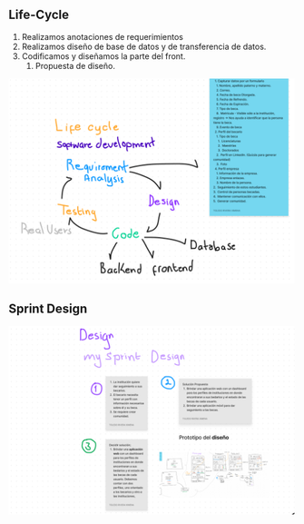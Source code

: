 ## Life-Cycle
1. Realizamos anotaciones de requerimientos
2. Realizamos diseño de base de datos y de transferencia de datos.
3. Codificamos y diseñamos la parte del front.
   1. Propuesta de diseño.

![](IMG/img8.png)

## Sprint Design
![](IMG/img9.png)
